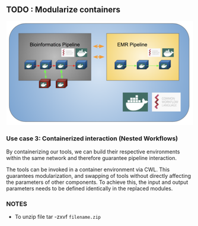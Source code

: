 ## TODO : Modularize containers

![alt text](../generate_flowchart/flowChartImages/modular_containers.png)

### Use case 3: Containerized interaction (Nested Workflows)
By containerizing our tools, we can build their respective environments within the same network and therefore guarantee pipeline interaction.

The tools can be invoked in a container environment via CWL. This guarantees modularization, and swapping of tools without directly affecting the parameters of other components. To achieve this, the input and output parameters needs to be defined identically in the replaced modules.

### NOTES
* To unzip file tar -zxvf `filename.zip`

